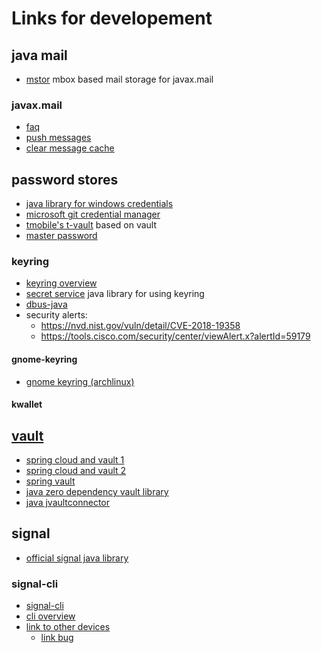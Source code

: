 # Links for developement

## java mail

* [mstor](https://github.com/benfortuna/mstor) mbox based mail storage for javax.mail

### javax.mail

* [faq](https://javaee.github.io/javamail/FAQ)
* [push messages](https://stackoverflow.com/questions/4389994/does-javamail-support-server-push)
* [clear message cache](https://stackoverflow.com/questions/1466720/how-to-force-javamail-to-clear-its-message-cache)

## password stores

* [java library for windows credentials](https://github.com/dariusz-szczepaniak/java.jna.WindowsCredentialManager)
* [microsoft git credential manager](https://github.com/microsoft/Git-Credential-Manager-Core)
* [tmobile's t-vault](https://github.com/tmobile/t-vault) based on vault
* [master password](https://gitlab.com/MasterPassword/MasterPassword)

### keyring

* [keyring overview](https://rtfm.co.ua/en/what-is-linux-keyring-gnome-keyring-secret-service-and-d-bus/)
* [secret service](https://github.com/swiesend/secret-service) java library for using keyring
* [dbus-java](https://github.com/hypfvieh/dbus-java)
* security alerts:
  + https://nvd.nist.gov/vuln/detail/CVE-2018-19358
  + https://tools.cisco.com/security/center/viewAlert.x?alertId=59179

#### gnome-keyring

* [gnome keyring (archlinux)](https://wiki.archlinux.org/index.php/GNOME/Keyring)

#### kwallet

## [vault](https://www.vaultproject.io/)

* [spring cloud and vault 1](https://blog.marcosbarbero.com/integrating-vault-spring-cloud-config/)
* [spring cloud and vault 2](http://work.haufegroup.io/spring-cloud-config-and-vault/)
* [spring vault](https://github.com/spring-projects/spring-vault)
* [java zero dependency vault library](https://github.com/BetterCloud/vault-java-driver)
* [java jvaultconnector](https://github.com/stklcode/jvaultconnector)

## signal

* [official signal java library](https://github.com/signalapp/libsignal-protocol-java)

### signal-cli

* [signal-cli](https://github.com/AsamK/signal-cli)
* [cli overview](https://github.com/AsamK/signal-cli/blob/master/man/signal-cli.1.adoc)
* [link to other devices](https://github.com/AsamK/signal-cli/wiki/Linking-other-devices-(Provisioning))
  + [link bug](https://github.com/AsamK/signal-cli/issues/277)


